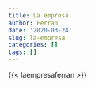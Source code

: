 ```yaml
---
title: La empresa
author: Ferran
date: '2020-03-24'
slug: la-empresa
categories: []
tags: []
---
```


{{< laempresaferran >}}